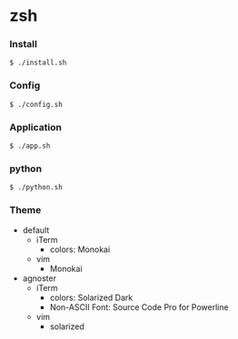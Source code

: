 # zsh 

### Install

```
$ ./install.sh
```
### Config

 ```
$ ./config.sh
 ```

### Application

```
$ ./app.sh
```

### python

```
$ ./python.sh
```

### Theme

- default
  - iTerm
    - colors: Monokai
  - vim
    - Monokai
- agnoster
  - iTerm
    - colors: Solarized Dark
    - Non-ASCII Font: Source Code Pro for Powerline
  - vim
    - solarized
